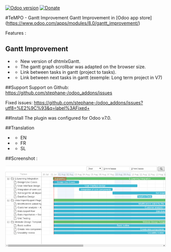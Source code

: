 [![Odoo version](https://img.shields.io/badge/Odoo-8.0-brightgreen.svg?style=flat-square)]()
[![Donate](https://img.shields.io/badge/donate-paypal-blue.svg?style=flat-square)](https://paypal.me/codazzi)

#TeMPO - Gantt Improvement
Gantt Improvement in [Odoo app store] (https://www.odoo.com/apps/modules/8.0/gantt_improvement/)

Features :

## Gantt Improvement
* - New version of dhtmlxGantt.
* - The gantt graph scrollbar was adapted on the browser size.
* - Link between tasks in gantt (project to tasks).
* - Link between next tasks in gantt (exemple: Long term project in V7)

##Support
Support on Github: https://github.com/stephane-/odoo_addons/issues

Fixed issues: https://github.com/stephane-/odoo_addons/issues?utf8=%E2%9C%93&q=label%3AFixed+

##Install
The plugin was configured for Odoo v7.0.

##Translation
* - EN
* - FR
* - SL

##Screenshot :

![Screen1](content/screen1.png)
